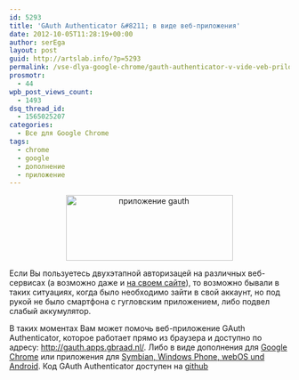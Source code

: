 ```yaml
---
id: 5293
title: 'GAuth Authenticator &#8211; в виде веб-приложения'
date: 2012-10-05T11:28:19+00:00
author: serEga
layout: post
guid: http://artslab.info/?p=5293
permalink: /vse-dlya-google-chrome/gauth-authenticator-v-vide-veb-prilozheniya/
prosmotr:
  - 44
wpb_post_views_count:
  - 1493
dsq_thread_id:
  - 1565025207
categories:
  - Все для Google Chrome
tags:
  - chrome
  - google
  - дополнение
  - приложение
---
```

<center>
  <a href="https://cldup.com/T5TKMWVotc.png"><img src="https://cldup.com/iNNsT6hSjZ.png" alt="приложение gauth" title="gauth_app" width="300" height="118" class="aligncenter size-medium" /></a>
</center>

Если Вы пользуетесь двухэтапной авторизацей на различных веб-сервисах (а возможно даже и [на своем сайте](http://artslab.info/wordpress/dvuxetapnaya-avtorizaciya-v-svoem-bloge-wordpress/ "Двухэтапная авторизация в своем блоге (WordPress)")), то возможно бывали в таких ситуациях, когда было необходимо зайти в свой аккаунт, но под рукой не было смартфона с гугловским приложением, либо подвел слабый аккумулятор.

В таких моментах Вам может помочь веб-приложение GAuth Authenticator, которое работает прямо из браузера и доступно по адресу: <http://gauth.apps.gbraad.nl/>. Либо в виде дополнения для [Google Chrome](https://chrome.google.com/webstore/detail/ilgcnhelpchnceeipipijaljkblbcobl?utm_source=chrome-ntp-icon) или приложения для [Symbian, Windows Phone, webOS und Android](https://build.phonegap.com/apps/135419/). Код GAuth Authenticator доступен на [github](https://github.com/gbraad/html5-google-authenticator)